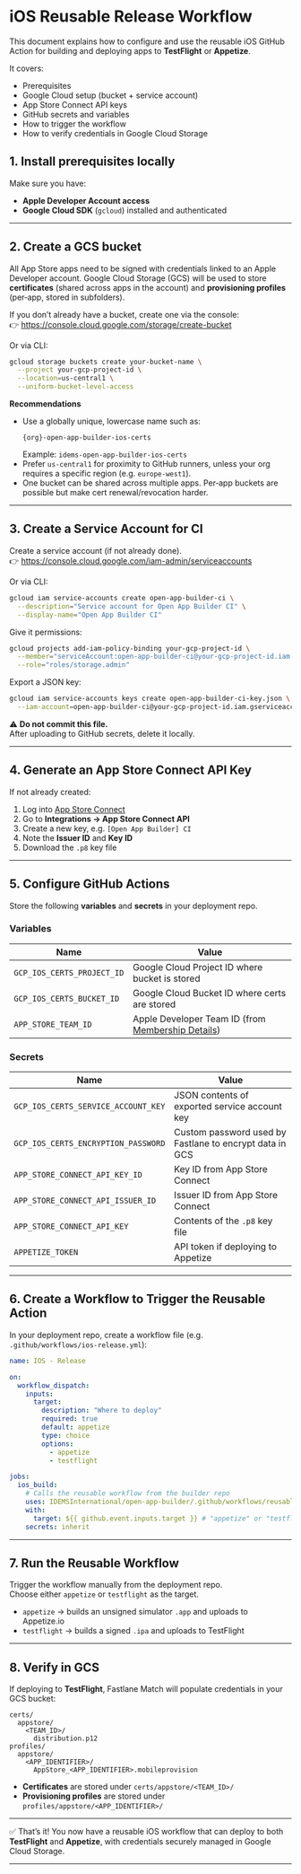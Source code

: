 # iOS Reusable Release Workflow

This document explains how to configure and use the reusable iOS GitHub Action for building and deploying apps to **TestFlight** or **Appetize**.  

It covers:
- Prerequisites  
- Google Cloud setup (bucket + service account)  
- App Store Connect API keys  
- GitHub secrets and variables  
- How to trigger the workflow  
- How to verify credentials in Google Cloud Storage  

## 1. Install prerequisites locally

Make sure you have:
- **Apple Developer Account access**  
- **Google Cloud SDK** (`gcloud`) installed and authenticated  

---

## 2. Create a GCS bucket

All App Store apps need to be signed with credentials linked to an Apple Developer account. Google Cloud Storage (GCS) will be used to store **certificates** (shared across apps in the account) and **provisioning profiles** (per‑app, stored in subfolders).

If you don’t already have a bucket, create one via the console:  
👉 https://console.cloud.google.com/storage/create-bucket  

Or via CLI:

```bash
gcloud storage buckets create your-bucket-name \
  --project your-gcp-project-id \
  --location=us-central1 \
  --uniform-bucket-level-access
```

**Recommendations**
- Use a globally unique, lowercase name such as:  
  ```
  {org}-open-app-builder-ios-certs
  ```
  Example: `idems-open-app-builder-ios-certs`
- Prefer `us-central1` for proximity to GitHub runners, unless your org requires a specific region (e.g. `europe-west1`).
- One bucket can be shared across multiple apps. Per‑app buckets are possible but make cert renewal/revocation harder.

---

## 3. Create a Service Account for CI

Create a service account (if not already done).  
👉 https://console.cloud.google.com/iam-admin/serviceaccounts  

Or via CLI:

```bash
gcloud iam service-accounts create open-app-builder-ci \
  --description="Service account for Open App Builder CI" \
  --display-name="Open App Builder CI"
```

Give it permissions:

```bash
gcloud projects add-iam-policy-binding your-gcp-project-id \
  --member="serviceAccount:open-app-builder-ci@your-gcp-project-id.iam.gserviceaccount.com" \
  --role="roles/storage.admin"
```

Export a JSON key:

```bash
gcloud iam service-accounts keys create open-app-builder-ci-key.json \
  --iam-account=open-app-builder-ci@your-gcp-project-id.iam.gserviceaccount.com
```

⚠️ **Do not commit this file.**  
After uploading to GitHub secrets, delete it locally.

---

## 4. Generate an App Store Connect API Key

If not already created:

1. Log into [App Store Connect](https://appstoreconnect.apple.com/access/integrations/api)  
2. Go to **Integrations → App Store Connect API**  
3. Create a new key, e.g. `[Open App Builder] CI`  
4. Note the **Issuer ID** and **Key ID**  
5. Download the `.p8` key file  

---

## 5. Configure GitHub Actions

Store the following **variables** and **secrets** in your deployment repo.

### Variables
| Name | Value |
|------|-------|
| `GCP_IOS_CERTS_PROJECT_ID` | Google Cloud Project ID where bucket is stored |
| `GCP_IOS_CERTS_BUCKET_ID`  | Google Cloud Bucket ID where certs are stored |
| `APP_STORE_TEAM_ID`        | Apple Developer Team ID (from [Membership Details](https://developer.apple.com/account)) |

### Secrets
| Name | Value |
|------|-------|
| `GCP_IOS_CERTS_SERVICE_ACCOUNT_KEY` | JSON contents of exported service account key |
| `GCP_IOS_CERTS_ENCRYPTION_PASSWORD` | Custom password used by Fastlane to encrypt data in GCS |
| `APP_STORE_CONNECT_API_KEY_ID`      | Key ID from App Store Connect |
| `APP_STORE_CONNECT_API_ISSUER_ID`   | Issuer ID from App Store Connect |
| `APP_STORE_CONNECT_API_KEY`         | Contents of the `.p8` key file |
| `APPETIZE_TOKEN`                    | API token if deploying to Appetize |

---

## 6. Create a Workflow to Trigger the Reusable Action

In your deployment repo, create a workflow file (e.g. `.github/workflows/ios-release.yml`):

```yaml
name: IOS - Release

on:
  workflow_dispatch:
    inputs:
      target:
        description: "Where to deploy"
        required: true
        default: appetize
        type: choice
        options:
          - appetize
          - testflight

jobs:
  ios_build:
    # Calls the reusable workflow from the builder repo
    uses: IDEMSInternational/open-app-builder/.github/workflows/reusable-ios-release.yml@master
    with:
      target: ${{ github.event.inputs.target }} # "appetize" or "testflight"
    secrets: inherit
```

---

## 7. Run the Reusable Workflow

Trigger the workflow manually from the deployment repo.  
Choose either `appetize` or `testflight` as the target.

- `appetize` → builds an unsigned simulator `.app` and uploads to Appetize.io  
- `testflight` → builds a signed `.ipa` and uploads to TestFlight  

---

## 8. Verify in GCS

If deploying to **TestFlight**, Fastlane Match will populate credentials in your GCS bucket:

```
certs/
  appstore/
    <TEAM_ID>/
      distribution.p12
profiles/
  appstore/
    <APP_IDENTIFIER>/
      AppStore_<APP_IDENTIFIER>.mobileprovision
```

- **Certificates** are stored under `certs/appstore/<TEAM_ID>/`  
- **Provisioning profiles** are stored under `profiles/appstore/<APP_IDENTIFIER>/`  

---

✅ That’s it! You now have a reusable iOS workflow that can deploy to both **TestFlight** and **Appetize**, with credentials securely managed in Google Cloud Storage.  

---
